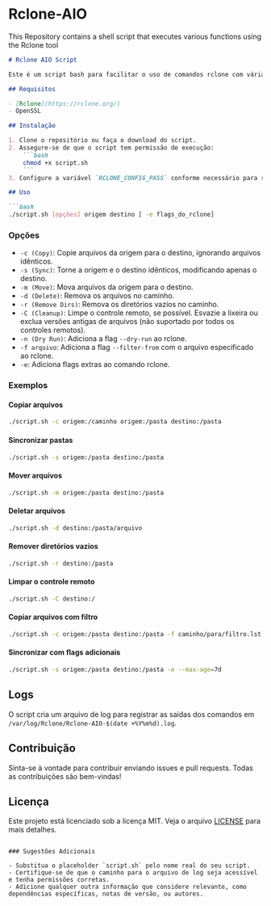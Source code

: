 # Rclone-AIO
This Repository contains a shell script that executes various functions using the Rclone tool 

```markdown
# Rclone AIO Script

Este é um script bash para facilitar o uso de comandos rclone com várias opções e funcionalidades adicionais. Ele suporta copiar, sincronizar, mover, deletar arquivos, remover diretórios vazios e limpar o controle remoto. O script também oferece suporte para adicionar filtros e flags adicionais do rclone.

## Requisitos

- [Rclone](https://rclone.org/)
- OpenSSL

## Instalação

1. Clone o repositório ou faça o download do script.
2. Assegure-se de que o script tem permissão de execução:
    ```bash
    chmod +x script.sh
    ```
3. Configure a variável `RCLONE_CONFIG_PASS` conforme necessário para sua instalação do rclone.

## Uso

```bash
./script.sh [opções] origem destino [ -e flags_do_rclone]
```

### Opções

- `-c (Copy)`: Copie arquivos da origem para o destino, ignorando arquivos idênticos.
- `-s (Sync)`: Torne a origem e o destino idênticos, modificando apenas o destino.
- `-m (Move)`: Mova arquivos da origem para o destino.
- `-d (Delete)`: Remova os arquivos no caminho.
- `-r (Remove Dirs)`: Remova os diretórios vazios no caminho.
- `-C (Cleanup)`: Limpe o controle remoto, se possível. Esvazie a lixeira ou exclua versões antigas de arquivos (não suportado por todos os controles remotos).
- `-n (Dry Run)`: Adiciona a flag `--dry-run` ao rclone.
- `-f arquivo`: Adiciona a flag `--filter-from` com o arquivo especificado ao rclone.
- `-e`: Adiciona flags extras ao comando rclone.

### Exemplos

#### Copiar arquivos

```bash
./script.sh -c origem:/caminho origem:/pasta destino:/pasta
```

#### Sincronizar pastas

```bash
./script.sh -s origem:/pasta destino:/pasta
```

#### Mover arquivos

```bash
./script.sh -m origem:/pasta destino:/pasta
```

#### Deletar arquivos

```bash
./script.sh -d destino:/pasta/arquivo
```

#### Remover diretórios vazios

```bash
./script.sh -r destino:/pasta
```

#### Limpar o controle remoto

```bash
./script.sh -C destino:/
```

#### Copiar arquivos com filtro

```bash
./script.sh -c origem:/pasta destino:/pasta -f caminho/para/filtro.lst
```

#### Sincronizar com flags adicionais

```bash
./script.sh -s origem:/pasta destino:/pasta -e --max-age=7d
```

## Logs

O script cria um arquivo de log para registrar as saídas dos comandos em `/var/log/Rclone/Rclone-AIO-$(date +%Y%m%d).log`.

## Contribuição

Sinta-se à vontade para contribuir enviando issues e pull requests. Todas as contribuições são bem-vindas!

## Licença

Este projeto está licenciado sob a licença MIT. Veja o arquivo [LICENSE](LICENSE) para mais detalhes.
```

### Sugestões Adicionais

- Substitua o placeholder `script.sh` pelo nome real do seu script.
- Certifique-se de que o caminho para o arquivo de log seja acessível e tenha permissões corretas.
- Adicione qualquer outra informação que considere relevante, como dependências específicas, notas de versão, ou autores.
